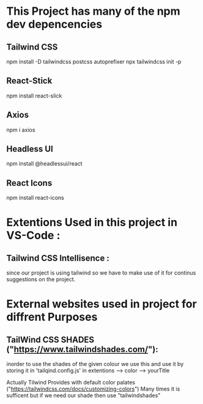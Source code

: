# This Project has many of the npm dev depencencies

## Tailwind CSS

npm install -D tailwindcss postcss autoprefixer
npx tailwindcss init -p

<!-- https://tailwindcss.com/docs/guides/create-react-app -->

## React-Stick

npm install react-slick

<!-- for crousal  -->
<!-- https://react-slick.neostack.com/docs/get-started  -->

## Axios

npm i axios

<!-- for geting requests from API USED  -->
<!-- https://axios-http.com/docs/intro  -->

## Headless UI

npm install @headlessui/react

 <!-- for popups , switches , dialogue box,etc -->
<!-- https://headlessui.com/react/switch#installation  -->

## React Icons

npm install react-icons

<!-- https://react-icons.github.io/react-icons  -->

# Extentions Used in this project in VS-Code :

## Tailwind CSS Intellisence :

since our project is using tailwind so we have to make use of it for continus suggestions
on the project.

# External websites used in project for diffrent Purposes

## TailWind CSS SHADES ("https://www.tailwindshades.com/"):

inorder to use the shades of the given colour we use this and use it by storing it in
'tailqind.config.js' in extentions --> color --> yourTitle

Actually Tilwind Provides with default color palates
("https://tailwindcss.com/docs/customizing-colors")
Many times it is sufficent but if we need our shade then use "tailwindshades"
